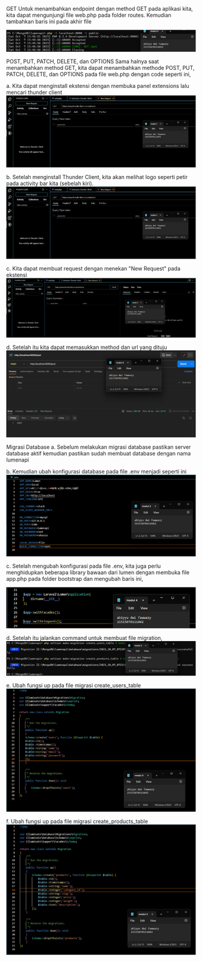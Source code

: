 GET
Untuk menambahkan endpoint dengan method GET pada aplikasi kita, kita dapat
mengunjungi file web.php pada folder routes. Kemudian tambahkan baris ini pada akhir
file

![Alt text](screenshot/image00_4.png)

POST, PUT, PATCH, DELETE, dan OPTIONS
Sama halnya saat menambahkan method GET, kita dapat menambahkan methode
POST, PUT, PATCH, DELETE, dan OPTIONS pada file web.php dengan code seperti
ini,

a. Kita dapat menginstall ekstensi dengan membuka panel extensions lalu mencari thunder client
![Alt text](image-1.png)

b. Setelah menginstall Thunder Client, kita akan melihat logo seperti petir pada activity bar kita (sebelah kiri).
![Alt text](image-1.png)

c. Kita dapat membuat request dengan menekan "New Request" pada ekstensi
![Alt text](image-2.png)

d. Setelah itu kita dapat memasukkan method dan url yang dituju
![Alt text](image-3.png)

Migrasi Database
a. Sebelum melakukan migrasi database pastikan server database aktif kemudian
pastikan sudah membuat database dengan nama lumenapi

b. Kemudian ubah konfigurasi database pada file .env menjadi seperti ini
![Alt text](image-4.png)

c. Setelah mengubah konfigurasi pada file .env, kita juga perlu menghidupkan
beberapa library bawaan dari lumen dengan membuka file app.php pada folder
bootstrap dan mengubah baris ini,

![Alt text](image-5.png)

d. Setelah itu jalankan command untuk membuat file migration,
![Alt text](image-6.png)

e. Ubah fungsi up pada file migrasi create_users_table
![Alt text](image-7.png)

f. Ubah fungsi up pada file migrasi create_products_table
![Alt text](image-8.png)


